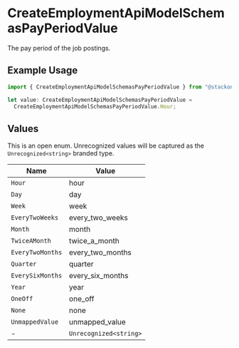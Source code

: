 # CreateEmploymentApiModelSchemasPayPeriodValue

The pay period of the job postings.

## Example Usage

```typescript
import { CreateEmploymentApiModelSchemasPayPeriodValue } from "@stackone/stackone-client-ts/sdk/models/shared";

let value: CreateEmploymentApiModelSchemasPayPeriodValue =
  CreateEmploymentApiModelSchemasPayPeriodValue.Hour;
```

## Values

This is an open enum. Unrecognized values will be captured as the `Unrecognized<string>` branded type.

| Name                   | Value                  |
| ---------------------- | ---------------------- |
| `Hour`                 | hour                   |
| `Day`                  | day                    |
| `Week`                 | week                   |
| `EveryTwoWeeks`        | every_two_weeks        |
| `Month`                | month                  |
| `TwiceAMonth`          | twice_a_month          |
| `EveryTwoMonths`       | every_two_months       |
| `Quarter`              | quarter                |
| `EverySixMonths`       | every_six_months       |
| `Year`                 | year                   |
| `OneOff`               | one_off                |
| `None`                 | none                   |
| `UnmappedValue`        | unmapped_value         |
| -                      | `Unrecognized<string>` |